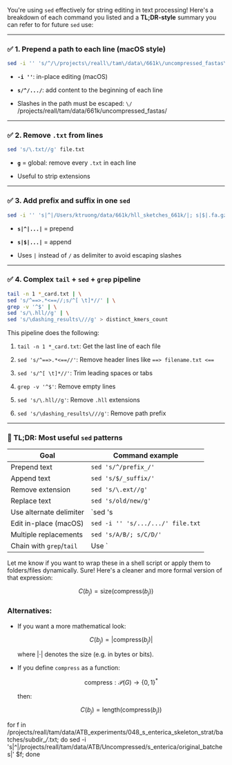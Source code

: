 You're using `sed` effectively for string editing in text processing! Here's a breakdown of each command you listed and a **TL;DR-style** summary you can refer to for future `sed` use:

---

### ✅ 1. Prepend a path to each line (macOS style)

```bash
sed -i '' 's/^/\/projects\/reall\/tam\/data\/661k\/uncompressed_fastas\//' input.txt
```

- **`-i ''`**: in-place editing (macOS)
    
- **`s/^/.../`**: add content to the beginning of each line
    
- Slashes in the path must be escaped: `\/`
    /projects/reall/tam/data/661k/uncompressed_fastas/
---

### ✅ 2. Remove `.txt` from lines

```bash
sed 's/\.txt//g' file.txt
```

- **`g`** = global: remove every `.txt` in each line
    
- Useful to strip extensions
    

---

### ✅ 3. Add prefix and suffix in one `sed`

```bash
sed -i '' 's|^|/Users/ktruong/data/661k/hll_sketches_661k/|; s|$|.fa.gz.w.31.spacing.10.hll|' yourfile.txt
```

- **`s|^|...|`** = prepend
    
- **`s|$|...|`** = append
    
- Uses `|` instead of `/` as delimiter to avoid escaping slashes
    

---

### ✅ 4. Complex `tail` + `sed` + `grep` pipeline

```bash
tail -n 1 *_card.txt | \
sed 's/^==>.*<==//;s/^[ \t]*//' | \
grep -v '^$' | \
sed 's/\.hll//g' | \
sed 's/\dashing_results\///g' > distinct_kmers_count
```

This pipeline does the following:

1. `tail -n 1 *_card.txt`: Get the last line of each file
    
2. `sed 's/^==>.*<==//'`: Remove header lines like `==> filename.txt <==`
    
3. `sed 's/^[ \t]*//'`: Trim leading spaces or tabs
    
4. `grep -v '^$'`: Remove empty lines
    
5. `sed 's/\.hll//g'`: Remove `.hll` extensions
    
6. `sed 's/\dashing_results\///g'`: Remove path prefix
    

---

### 🧠 TL;DR: Most useful `sed` patterns

|Goal|Command example|
|---|---|
|Prepend text|`sed 's/^/prefix_/'`|
|Append text|`sed 's/$/_suffix/'`|
|Remove extension|`sed 's/\.ext//g'`|
|Replace text|`sed 's/old/new/g'`|
|Use alternate delimiter|`sed 's|
|Edit in-place (macOS)|`sed -i '' 's/.../.../' file.txt`|
|Multiple replacements|`sed 's/A/B/; s/C/D/'`|
|Chain with `grep`/`tail`|Use `|

Let me know if you want to wrap these in a shell script or apply them to folders/files dynamically.
Sure! Here's a cleaner and more formal version of that expression:

$$
C(b_j) = \text{size}(\text{compress}(b_j))
$$

### Alternatives:

* If you want a more mathematical look:

  $$
  C(b_j) = \left| \text{compress}(b_j) \right|
  $$

  where $|\cdot|$ denotes the size (e.g. in bytes or bits).

* If you define `compress` as a function:

  $$
  \text{compress}: \mathcal{P}(G) \to \{0,1\}^*
  $$

  then:

  $$
  C(b_j) = \text{length}(\text{compress}(b_j))
  $$

for f in /projects/reall/tam/data/ATB_experiments/048_s_enterica_skeleton_strat/batches/subdir_*/*.txt; do sed -i 's|^|/projects/reall/tam/data/ATB/Uncompressed/s_enterica/original_batches|' $f; done